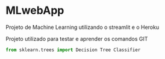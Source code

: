 # MLwebApp
Projeto de Machine Learning utilizando o streamlit e o Heroku

Projeto utilizado para testar e aprender os comandos GIT
```python
from sklearn.trees import Decision Tree Classifier
```